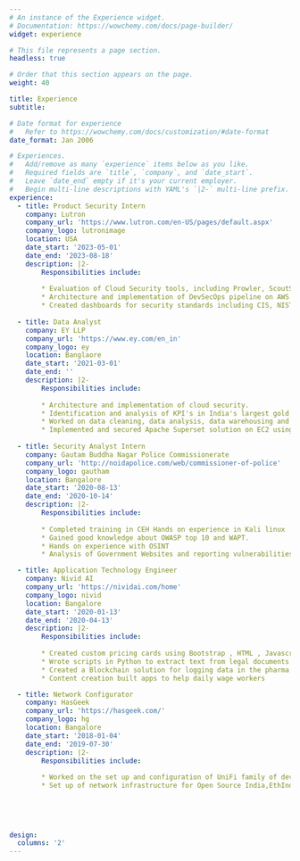```yaml
---
# An instance of the Experience widget.
# Documentation: https://wowchemy.com/docs/page-builder/
widget: experience

# This file represents a page section.
headless: true

# Order that this section appears on the page.
weight: 40

title: Experience
subtitle:

# Date format for experience
#   Refer to https://wowchemy.com/docs/customization/#date-format
date_format: Jan 2006

# Experiences.
#   Add/remove as many `experience` items below as you like.
#   Required fields are `title`, `company`, and `date_start`.
#   Leave `date_end` empty if it's your current employer.
#   Begin multi-line descriptions with YAML's `|2-` multi-line prefix.
experience:
  - title: Product Security Intern
    company: Lutron
    company_url: 'https://www.lutron.com/en-US/pages/default.aspx'
    company_logo: lutronimage
    location: USA
    date_start: '2023-05-01'
    date_end: '2023-08-18'
    description: |2-
        Responsibilities include:
        
        * Evaluation of Cloud Security tools, including Prowler, ScoutSuite reducing cost by 50%.
        * Architecture and implementation of DevSecOps pipeline on AWS.
        * Created dashboards for security standards including CIS, NIST, GDPR reducing risk by 40%.
    
  - title: Data Analyst
    company: EY LLP
    company_url: 'https://www.ey.com/en_in'
    company_logo: ey
    location: Banglaore
    date_start: '2021-03-01'
    date_end: ''
    description: |2-
        Responsibilities include:
        
        * Architecture and implementation of cloud security.
        * Identification and analysis of KPI's in India's largest gold loan business.
        * Worked on data cleaning, data analysis, data warehousing and data modeling.
        * Implemented and secured Apache Superset solution on EC2 using Docker.
        
  - title: Security Analyst Intern
    company: Gautam Buddha Nagar Police Commissionerate
    company_url: 'http://noidapolice.com/web/commissioner-of-police'
    company_logo: gautham
    location: Bangalore
    date_start: '2020-08-13'
    date_end: '2020-10-14'  
    description: |2-
        Responsibilities include:
        
        * Completed training in CEH Hands on experience in Kali linux
        * Gained good knowledge about OWASP top 10 and WAPT.
        * Hands on experience with OSINT
        * Analysis of Government Websites and reporting vulnerabilities

  - title: Application Technology Engineer
    company: Nivid AI
    company_url: 'https://nividai.com/home'
    company_logo: nivid
    location: Bangalore
    date_start: '2020-01-13'
    date_end: '2020-04-13'  
    description: |2-
        Responsibilities include:
        
        * Created custom pricing cards using Bootstrap , HTML , Javascript
        * Wrote scripts in Python to extract text from legal documents
        * Created a Blockchain solution for logging data in the pharma industry. 
        * Content creation built apps to help daily wage workers

  - title: Network Configurator
    company: HasGeek
    company_url: 'https://hasgeek.com/'
    company_logo: hg
    location: Bangalore
    date_start: '2018-01-04'
    date_end: '2019-07-30'  
    description: |2-
        Responsibilities include:
        
        * Worked on the set up and configuration of UniFi family of devices
        * Set up of network infrastructure for Open Source India,EthIndia,Fifth Elephant
  
   

 
     
design:
  columns: '2'
---
```

